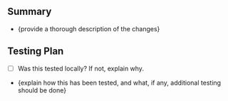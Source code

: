 ## Summary
 - {provide a thorough description of the changes}

## Testing Plan
 - [ ] Was this tested locally? If not, explain why.
 - {explain how this has been tested, and what, if any, additional testing should be done}

